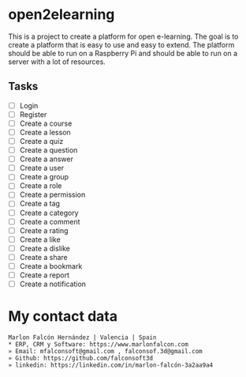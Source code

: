 # open2elearning
This is a project to create a platform for open e-learning. The goal is to create a platform that is easy to use and easy to extend. The platform should be able to run on a Raspberry Pi and should be able to run on a server with a lot of resources.


## Tasks
- [ ] Login
- [ ] Register
- [ ] Create a course
- [ ] Create a lesson
- [ ] Create a quiz
- [ ] Create a question
- [ ] Create a answer
- [ ] Create a user
- [ ] Create a group
- [ ] Create a role
- [ ] Create a permission
- [ ] Create a tag
- [ ] Create a category
- [ ] Create a comment
- [ ] Create a rating
- [ ] Create a like
- [ ] Create a dislike
- [ ] Create a share
- [ ] Create a bookmark
- [ ] Create a report
- [ ] Create a notification

# My contact data
```
Marlon Falcón Hernández | Valencia | Spain
* ERP, CRM y Software: https://www.marlonfalcon.com
» Email: mfalconsoft@gmail.com , falconsof.3d@gmail.com
» Github: https://github.com/falconsoft3d
» linkedin: https://linkedin.com/in/marlon-falcón-3a2aa9a4
```
